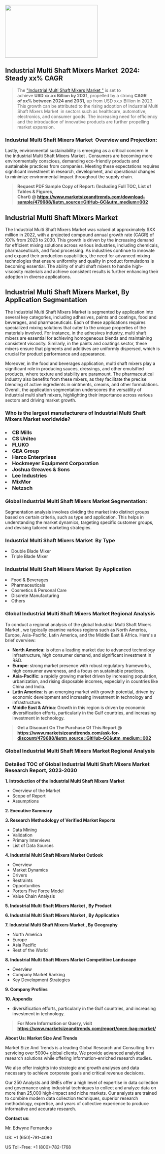 <p><img class="alignnone size-medium wp-image-20088" src="https://ffe5etoiles.com/wp-content/uploads/2024/12/MST1-300x171.png" alt="" width="300" height="171" /></p><h2 id="ember46" class="ember-view reader-text-block__heading-2">Industrial Multi Shaft Mixers Market &nbsp;2024: Steady&nbsp;xx% CAGR</h2><blockquote id="ember47" class="ember-view reader-text-block__blockquote">The&nbsp;<a class="app-aware-link " href="https://www.marketsizeandtrends.com/download-sample/479688/&utm_source=GitHub-GC&utm_medium=002" target="_blank" data-test-app-aware-link="">"Industrial Multi Shaft Mixers Market "</a>&nbsp;is set to achieve&nbsp;<strong>USD&nbsp;xx.xx&nbsp;Billion by 2031,</strong>&nbsp;propelled by a strong&nbsp;<strong>CAGR of&nbsp;xx% between 2024 and 2031,</strong>&nbsp;up from USD xx.x Billion in 2023. This growth can be attributed to the rising adoption of&nbsp;Industrial Multi Shaft Mixers Market &nbsp;in sectors such as healthcare, automotive, electronics, and consumer goods. The increasing need for efficiency and the introduction of innovative products are further propelling market expansion.</blockquote><h3 id="ember48" class="ember-view reader-text-block__heading-3">Industrial Multi Shaft Mixers Market &nbsp;Overview and Projection:</h3><p id="ember49" class="ember-view reader-text-block__paragraph">Lastly, environmental sustainability is emerging as a critical concern in the&nbsp;Industrial Multi Shaft Mixers Market . Consumers are becoming more environmentally conscious, demanding eco-friendly products and sustainable practices from companies. Meeting these expectations requires significant investment in research, development, and operational changes to minimize environmental impact throughout the supply chain.</p><blockquote id="ember50" class="ember-view reader-text-block__blockquote"><strong>Request PDF Sample Copy of Report: (Including Full TOC, List of Tables &amp; Figures, Chart)&nbsp;@&nbsp;<strong><a href="https://www.marketsizeandtrends.com/download-sample/479688/&utm_source=GitHub-GC&utm_medium=002" target="_blank">https://www.marketsizeandtrends.com/download-sample/479688/&utm_source=GitHub-GC&utm_medium=002</a></strong></strong></blockquote><h3 class=""> <h2>Industrial Multi Shaft Mixers Market</h2><p>The Industrial Multi Shaft Mixers Market was valued at approximately $XX million in 2022, with a projected compound annual growth rate (CAGR) of XX% from 2023 to 2030. This growth is driven by the increasing demand for efficient mixing solutions across various industries, including chemicals, pharmaceuticals, and food processing. As industries continue to innovate and expand their production capabilities, the need for advanced mixing technologies that ensure uniformity and quality in product formulations is becoming essential. The ability of multi shaft mixers to handle high-viscosity materials and achieve consistent results is further enhancing their adoption in diverse applications.</p><h2>Industrial Multi Shaft Mixers Market, By Application Segmentation</h2><p>The Industrial Multi Shaft Mixers Market is segmented by application into several key categories, including adhesives, paints and coatings, food and beverages, and pharmaceuticals. Each of these applications requires specialized mixing solutions that cater to the unique properties of the materials involved. For instance, in the adhesives industry, multi shaft mixers are essential for achieving homogeneous blends and maintaining consistent viscosity. Similarly, in the paints and coatings sector, these mixers ensure that pigments and additives are uniformly dispersed, which is crucial for product performance and appearance.</p><p>Moreover, in the food and beverages application, multi shaft mixers play a significant role in producing sauces, dressings, and other emulsified products, where texture and stability are paramount. The pharmaceutical industry also benefits from these mixers, as they facilitate the precise blending of active ingredients in ointments, creams, and other formulations. Overall, the application segmentation underscores the versatility of industrial multi shaft mixers, highlighting their importance across various sectors and driving market growth.</p></h3><h3 id="" class="">Who is the largest manufacturers of&nbsp;Industrial Multi Shaft Mixers Market worldwide?</h3><h3 class=""></Li><Li>CB Mills</Li><Li> CS Unitec</Li><Li> FLUKO</Li><Li> GEA Group</Li><Li> Harco Enterprises</Li><Li> Hockmeyer Equipment Corporation</Li><Li> Joshua Greaves & Sons</Li><Li> Lee Industries</Li><Li> MixMor</Li><Li> Netzsch</h3><h3 id="ember53" class="ember-view reader-text-block__heading-3">Global&nbsp;Industrial Multi Shaft Mixers Market Segmentation:</h3><p id="ember54" class="ember-view reader-text-block__paragraph">Segmentation analysis involves dividing the market into distinct groups based on certain criteria, such as type and application. This helps in understanding the market dynamics, targeting specific customer groups, and devising tailored marketing strategies.</p><h3 id="" class="">Industrial Multi Shaft Mixers Market &nbsp;By Type</h3><p></Li><Li>Double Blade Mixer</Li><Li> Triple Blade Mixer</p><h3 id="" class="">Industrial Multi Shaft Mixers Market &nbsp;By Application</h3><p class=""></Li><Li>Food & Beverages</Li><Li> Pharmaceuticals</Li><Li> Cosmetics & Personal Care</Li><Li> Discrete Manufacturing</Li><Li> Others</p><h3 id="ember62" class="ember-view reader-text-block__heading-3">Global Industrial Multi Shaft Mixers Market Regional Analysis</h3><p id="ember63" class="ember-view reader-text-block__paragraph">To conduct a regional analysis of the global Industrial Multi Shaft Mixers Market , we typically examine various regions such as North America, Europe, Asia-Pacific, Latin America, and the Middle East &amp; Africa. Here's a brief overview:</p><ul><li><strong>North America</strong>: is often a leading market due to advanced technology infrastructure, high consumer demand, and significant investment in R&amp;D.</li><li><strong>Europe</strong>: strong market presence with robust regulatory frameworks, high consumer awareness, and a focus on sustainable practices.</li><li><strong>Asia-Pacific</strong>: a rapidly growing market driven by increasing population, urbanization, and rising disposable incomes, especially in countries like China and India.</li><li><strong>Latin America</strong>: is an emerging market with growth potential, driven by economic development and increasing investment in technology and infrastructure.</li><li><strong>Middle East &amp; Africa</strong>: Growth in this region is driven by economic diversification efforts, particularly in the Gulf countries, and increasing investment in technology.</li></ul><blockquote id="ember61" class="ember-view reader-text-block__blockquote"><strong>Get a Discount On The Purchase Of This Report @ <strong><a href="https://html-cleaner.com/" target="">https://www.marketsizeandtrends.com/ask-for-discount/479688/&utm_source=GitHub-GC&utm_medium=002</a></strong></strong></blockquote><h3 id="ember62" class="ember-view reader-text-block__heading-3">Global Industrial Multi Shaft Mixers Market Regional Analysis</h3><h3 id="" class="">Detailed TOC of Global Industrial Multi Shaft Mixers Market Research Report, 2023-2030</h3><p id="" class=""><strong>1. Introduction of the Industrial Multi Shaft Mixers Market </strong></p><ul><li>Overview of the Market</li><li>Scope of Report</li><li>Assumptions</li></ul><p id="" class=""><strong>2. Executive Summary</strong></p><p id="" class=""><strong>3. Research Methodology of Verified Market Reports</strong></p><ul><li>Data Mining</li><li>Validation</li><li>Primary Interviews</li><li>List of Data Sources</li></ul><p id="" class=""><strong>4. Industrial Multi Shaft Mixers Market Outlook</strong></p><ul><li>Overview</li><li>Market Dynamics</li><li>Drivers</li><li>Restraints</li><li>Opportunities</li><li>Porters Five Force Model</li><li>Value Chain Analysis</li></ul><p id="" class=""><strong>5. Industrial Multi Shaft Mixers Market , By Product</strong></p><p id="" class=""><strong>6. Industrial Multi Shaft Mixers Market , By Application</strong></p><p id="" class=""><strong>7. Industrial Multi Shaft Mixers Market , By Geography</strong></p><ul><li>North America</li><li>Europe</li><li>Asia Pacific</li><li>Rest of the World</li></ul><p id="" class=""><strong>8. Industrial Multi Shaft Mixers Market Competitive Landscape</strong></p><ul><li>Overview</li><li>Company Market Ranking</li><li>Key Development Strategies</li></ul><p id="" class=""><strong>9. Company Profiles</strong></p><p id="" class=""><strong>10. Appendix</strong></p><ul><li>diversification efforts, particularly in the Gulf countries, and increasing investment in technology.</li></ul><blockquote id="ember65" class="ember-view reader-text-block__blockquote"><strong>For More Information or Query, visit <strong><strong><a href="https://html-cleaner.com/" target="">https://www.marketsizeandtrends.com/report/oven-bag-market/</a></strong></strong></strong></blockquote><p id="" class=""><strong>About Us: Market Size And Trends</strong></p><p id="" class="">Market Size And Trends is a leading Global Research and Consulting firm servicing over 5000+ global clients. We provide advanced analytical research solutions while offering information-enriched research studies.</p><p id="" class="">We also offer insights into strategic and growth analyses and data necessary to achieve corporate goals and critical revenue decisions.</p><p id="" class="">Our 250 Analysts and SMEs offer a high level of expertise in data collection and governance using industrial techniques to collect and analyze data on more than 25,000 high-impact and niche markets. Our analysts are trained to combine modern data collection techniques, superior research methodology, expertise, and years of collective experience to produce informative and accurate research.</p><p id="" class=""><strong>Contact us:</strong></p><p id="" class="">Mr. Edwyne Fernandes</p><p id="" class="">US: +1 (650)-781-4080</p><p id="" class="">US Toll-Free: +1 (800)-782-1768</p>
